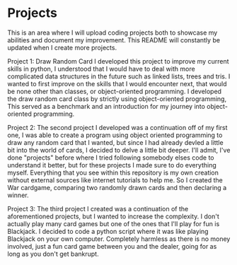 # Projects
This is an area where I will upload coding projects both to showcase my abilities and document my improvement.
This README will constantly be updated when I create more projects.


Project 1: Draw Random Card
  I developed this project to improve my current skills in python, I understood that I would have to deal with more complicated data structures in the future such as linked lists, trees and tris. I wanted to first improve on the skills that I would encounter next, that would be none other than classes, or object-oriented programming. I developed the draw random card class by strictly using object-oriented programming, This served as a benchmark and an introduction for my journey into object-oriented programming.

  
Project 2:
  The second project I developed was a continuation off of my first one, I was able to create a program using object oriented programming to draw any random card that I wanted, but since I had already devled a little bit into the world of cards, I decided to delve a little bit deeper. I'll admit, I've done "projects" before where I tried following somebody elses code to understand it better, but for these projects I made sure to do everything myself. Everything that you see within this repository is my own creation without external sources like internet tutorials to help me. So I created the War cardgame, comparing two randomly drawn cards and then declaring a winner.

  
  Project 3:
    The third project I created was a continuation of the aforementioned projects, but I wanted to increase the complexity. I don't actually play many card games but one of the ones that I'll play for fun is Blackjack. I decided to code a python script where it was like playing Blackjack on your own computer. Completely harmless as there is no money involved, just a fun card game between you and the dealer, going for as long as you don't get bankrupt.
